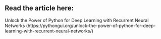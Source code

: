 <h2>Read the article here:</h2> 
Unlock the Power of Python for Deep Learning with Recurrent Neural Networks (https://pythongui.org/unlock-the-power-of-python-for-deep-learning-with-recurrent-neural-networks/)

